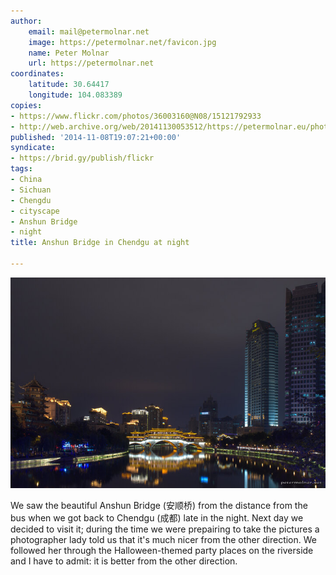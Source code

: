 ```yaml
---
author:
    email: mail@petermolnar.net
    image: https://petermolnar.net/favicon.jpg
    name: Peter Molnar
    url: https://petermolnar.net
coordinates:
    latitude: 30.64417
    longitude: 104.083389
copies:
- https://www.flickr.com/photos/36003160@N08/15121792933
- http://web.archive.org/web/20141130053512/https://petermolnar.eu/photo/chengdu-anshun-bridge/
published: '2014-11-08T19:07:21+00:00'
syndicate:
- https://brid.gy/publish/flickr
tags:
- China
- Sichuan
- Chengdu
- cityscape
- Anshun Bridge
- night
title: Anshun Bridge in Chendgu at night

---
```


![](chengdu-anshun-bridge.jpg)

We saw the beautiful Anshun Bridge (安顺桥) from the distance from the
bus when we got back to Chendgu (成都) late in the night. Next day we
decided to visit it; during the time we were prepairing to take the
pictures a photographer lady told us that it's much nicer from the other
direction. We followed her through the Halloween-themed party places on
the riverside and I have to admit: it is better from the other
direction.